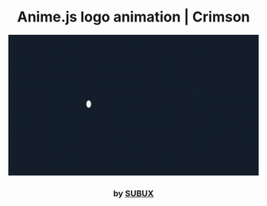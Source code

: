<div align="center">

# Anime.js logo animation | Crimson

<img src="admin/base.gif">

### by <a href="https://github.com/python019">SUBUX</a>

</div>
